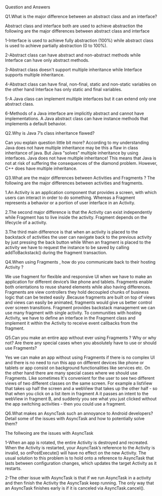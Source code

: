 Question and Answers

Q1.What is the major difference between an  abstract class and an  interface? 

Abstract class and interface both are used to achieve abstraction the following are the major differences between abstract class and interface

  1-Interface is used to achieve fully abstraction (100%) while abstract class is used to achieve partially  abstraction (0 to 100%).

  2-Abstract class can have abstract and non-abstract methods while Interface can have only abstract methods.

  3-Abstract class doesn't support multiple inheritance while Interface supports multiple inheritance.

  4-Abstract class can have final, non-final, static and non-static variables on the other hand Interface has only static and final variables. 

  5-A Java class can implement multiple interfaces but it can extend only one abstract class.

  6-Methods of a Java interface are implicitly abstract and cannot have implementations. A Java abstract class can have instance methods that implements a default behavior.

Q2.Why is Java 7’s class inheritance flawed?

Can you explain question little bit more? According to my understanding Java does not have multiple inheritance may be this a flaw in class inheritance of java. But Java "solves" multiple inheritance by using interfaces. Java does not have multiple inheritance! This means that Java is not at risk of suffering the consequences of the diamond problem. However, C++ does have multiple inheritance.

Q3.What are the major differences between  Activities and  Fragments ?
The following are the major differences between activities and fragments.

  1.An Activity is an application component that provides a screen, with which users can interact in order to do something. Whereas a Fragment represents a behavior or a portion of user interface in an Activity.

  2.The second major difference is that the Activity can exist independently while Fragment has to live inside the activity. Fragment depends on the lifecycle of a activity.

  3.The third main difference is that when an activity is placed to the backstack of activities the user can navigate back to the previous activity by just pressing the back button while When an fragment is placed to the activity we have to request the instance to be saved by calling addToBackstack() during the fragment transaction.



Q4.When using  Fragments , how do you communicate back to their hosting  Activity ? 

We use fragment for flexible and responsive UI when we have to make an application  for different device’s like phone and tablets. Fragments enable both orientations to reuse shared elements while also having differences. Fragments are view controllers they hold decoupled chunks of business logic that can be tested easily .Because fragments are built on top of views and views can easily be animated, fragments would give us better control over screen transitions. Fragment  provides backstack management we can use many fragment with single activity.
To communities with hosting Activity, we have to  define an interface in the Fragment class and implement it within the Activity to receive event callbacks from the fragment.


Q5.Can you make an entire app without ever using  Fragments ? Why or why not? Are there any special cases when you absolutely have to use or should use Fragments?

Yes we can make an app without using Fragments if there is no complex UI and there is no need to run this app on different devices like phone or tablets or app consist on background functionalities like services etc.
On the other hand there are many special cases where we should use Fragments. Like sometimes It's convenient for the user to see two different views of two different classes on the same screen. For example a listView that takes up half the screen and a webView that takes up the other half - so that when you click on a list item in fragment A it passes an intent to the webView in fragment B, and suddenly you see what you just clicked without the app switching activities - then you could use a fragment. 

Q6.What makes an  AsyncTask  such an annoyance to Android developers? Detail some of the issues with AsyncTask and how to potentially solve them?

The follwoing are the issues with AsyncTask 

1-When an app is rotated, the entire Activity is destroyed and recreated. When the Activity is restarted, your AsyncTask’s reference to the Activity is invalid, so onPostExecute() will have no effect on the new Activity. The usual solution to this problem is to hold onto a reference to AsyncTask that lasts between configuration changes, which updates the target Activity as it restarts.

2-The other issue with AsyncTask is that if we run AsyncTask in a activity and then finish the Activity the  AsyncTask keep running. The only way that an AsyncTask finishes early is if it is canceled via AsyncTask.cancel().
